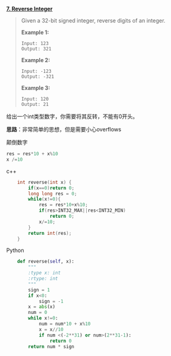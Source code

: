 [**7. Reverse Integer**](https://leetcode.com/problems/reverse-integer/)

> Given a 32-bit signed integer, reverse digits of an integer.
>
> **Example 1:**
>
> ```
> Input: 123
> Output: 321
> ```
>
> **Example 2:**
>
> ```
> Input: -123
> Output: -321
> ```
>
> **Example 3:**
>
> ```
> Input: 120
> Output: 21
> ```

给出一个int类型数字，你需要将其反转，不能有0开头。

**思路**：非常简单的思想，但是需要小心overflows

颠倒数字    

```c++
res = res*10 + x%10 
x /=10
```



c++

```c++
    int reverse(int x) {
        if(x==0)return 0;
        long long res = 0;
        while(x!=0){
            res = res*10+x%10;
            if(res>INT32_MAX||res<INT32_MIN)
                return 0;
            x/=10;
        }
        return int(res);
    }
```

Python

```python
    def reverse(self, x):
        """
        :type x: int
        :rtype: int
        """
        sign = 1
        if x<0:
            sign = -1
        x = abs(x)
        num = 0
        while x!=0:
            num = num*10 + x%10
            x = x//10
            if num <(-2**31) or num>(2**31-1):
                return 0
        return num * sign
```

